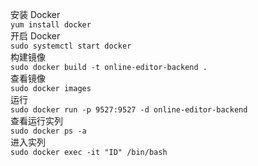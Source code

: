 安装 Docker  
`yum install docker`  
开启 Docker  
`sudo systemctl start docker`  
构建镜像  
`sudo docker build -t online-editor-backend .`  
查看镜像  
`sudo docker images`  
运行  
`sudo docker run -p 9527:9527 -d online-editor-backend`  
查看运行实列  
`sudo docker ps -a`  
进入实列  
`sudo docker exec -it "ID" /bin/bash`
